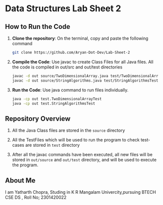 # Data Structures Lab Sheet 2

## How to Run the Code

1. **Clone the repository**:
    On the terminal, copy and paste the following command

   ```bash
   git clone https://github.com/Aryan-Dot-Dev/Lab-Sheet-2
   ```
   
2. **Compile the Code**:
    Use javac to create Class Files for all Java files.
    All the code is compiled in out/src and out/test directories
    ```bash
    javac -d out source/TwoDimensionalArray.java test/TwoDimensionalArrayTest.java
    javac -d out source/StringAlgorithms.java test/StringAlgorithmsTest.java
    ```

3. **Run the Code**:
    Use java command to run files individually.
    ```bash
    java -cp out test.TwoDimensionalArrayTest
    java -cp out test.StringAlgorithmsTest
    ```

## Repository Overview

1.  All the Java Class files are stored in the ```source``` directory

2. All the TestFiles which will be used to run the program to check test-cases are stored in ```test``` directory

3. After all the javac commands have been executed, all new files will be stored in ```out/source``` and ```out/test``` directory, and will be used to execute the program.
## About Me
I am Yatharth Chopra, Studing in K R Mangalam Univercity,pursuing BTECH CSE DS , Roll No; 2301420022 
